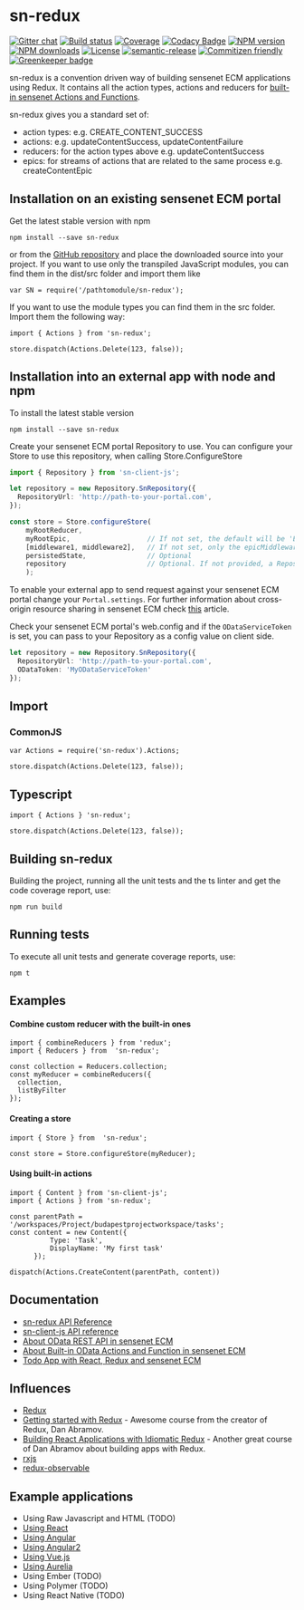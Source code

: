 # sn-redux

[![Gitter chat](https://img.shields.io/gitter/room/SenseNet/sn-redux.svg?style=flat)](https://gitter.im/SenseNet/sn-redux)
[![Build status](https://img.shields.io/travis/SenseNet/sn-redux.svg?style=flat)](https://travis-ci.org/SenseNet/sn-redux)
[![Coverage](https://img.shields.io/codecov/c/github/SenseNet/sn-redux.svg?style=flat)](https://codecov.io/gh/SenseNet/sn-redux)
[![Codacy Badge](https://api.codacy.com/project/badge/Grade/ca48bc7efa8549f091aa598e17ccc742)](https://www.codacy.com/app/herflis33/sn-redux?utm_source=github.com&amp;utm_medium=referral&amp;utm_content=SenseNet/sn-redux&amp;utm_campaign=Badge_Grade)
[![NPM version](https://img.shields.io/npm/v/sn-redux.svg?style=flat)](https://www.npmjs.com/package/sn-redux)
[![NPM downloads](https://img.shields.io/npm/dt/sn-redux.svg?style=flat)](https://www.npmjs.com/package/sn-redux)
[![License](https://img.shields.io/github/license/SenseNet/sn-redux.svg?style=flat)](https://github.com/SenseNet/sn-redux/LICENSE.txt)
[![semantic-release](https://img.shields.io/badge/%20%20%F0%9F%93%A6%F0%9F%9A%80-semantic--release-e10079.svg?style=flat)](https://github.com/semantic-release/semantic-release)
[![Commitizen friendly](https://img.shields.io/badge/commitizen-friendly-brightgreen.svg?style=flat)](http://commitizen.github.io/cz-cli/)
[![Greenkeeper badge](https://badges.greenkeeper.io/SenseNet/sn-redux.svg)](https://greenkeeper.io/)

sn-redux is a convention driven way of building sensenet ECM applications using Redux. It contains all the action types, actions and reducers for [built-in sensenet Actions 
and Functions](http://wiki.sensenet.com/Built-in_OData_actions_and_functions).

sn-redux gives you a standard set of:

* action types: e.g. CREATE_CONTENT_SUCCESS
* actions: e.g. updateContentSuccess, updateContentFailure
* reducers: for the action types above e.g. updateContentSuccess
* epics: for streams of actions that are related to the same process e.g. createContentEpic

## Installation on an existing sensenet ECM portal

Get the latest stable version with npm

```
npm install --save sn-redux
```

or from the [GitHub repository](https://github.com/SenseNet/sn-redux) and place the downloaded source into your project. If you want to use only the transpiled JavaScript
modules, you can find them in the dist/src folder and import them like

```
var SN = require('/pathtomodule/sn-redux');
```

If you want to use the module types you can find them in the src folder. Import them the following way:

```
import { Actions } from 'sn-redux';

store.dispatch(Actions.Delete(123, false));
```

## Installation into an external app with node and npm

To install the latest stable version

```
npm install --save sn-redux
```

Create your sensenet ECM portal Repository to use. You can configure your Store to use this repository, when calling Store.ConfigureStore

```ts
import { Repository } from 'sn-client-js';

let repository = new Repository.SnRepository({
  RepositoryUrl: 'http://path-to-your-portal.com',
});

const store = Store.configureStore(
    myRootReducer,
    myRootEpic,                   // If not set, the default will be 'Epics.rootEpic'
    [middleware1, middleware2],   // If not set, only the epicMiddleware will be used
    persistedState,               // Optional
    repository                    // Optional. If not provided, a Repository with default values will be used
    );


```

To enable your external app to send request against your sensenet ECM portal change your ```Portal.settings```. For further information about cross-origin resource sharing in sensenet ECM check [this](http://wiki.sensenet.com/Cross-origin_resource_sharing#Origin_check) article.

Check your sensenet ECM portal's web.config and if the ```ODataServiceToken``` is set, you can pass to your Repository as a config value on client side.

```ts
let repository = new Repository.SnRepository({
  RepositoryUrl: 'http://path-to-your-portal.com',
  ODataToken: 'MyODataServiceToken'
});
```

## Import

### CommonJS

```
var Actions = require('sn-redux').Actions;

store.dispatch(Actions.Delete(123, false));
```

## Typescript

```
import { Actions } 'sn-redux';

store.dispatch(Actions.Delete(123, false));
```

## Building sn-redux

Building the project, running all the unit tests and the ts linter and get the code coverage report, use:

```
npm run build
```

## Running tests

To execute all unit tests and generate coverage reports, use:

```
npm t
```


## Examples

#### Combine custom reducer with the built-in ones

```
import { combineReducers } from 'redux';
import { Reducers } from  'sn-redux';

const collection = Reducers.collection;
const myReducer = combineReducers({
  collection,
  listByFilter
});

```

#### Creating a store

```
import { Store } from  'sn-redux';

const store = Store.configureStore(myReducer);
```

#### Using built-in actions

```
import { Content } from 'sn-client-js';
import { Actions } from 'sn-redux';

const parentPath = '/workspaces/Project/budapestprojectworkspace/tasks';
const content = new Content({
          Type: 'Task',
          DisplayName: 'My first task'
      });

dispatch(Actions.CreateContent(parentPath, content))
```

## Documentation

* [sn-redux API Reference](http://www.sensenet.com/documentation/sn-redux/index.html)
* [sn-client-js API reference](http://www.sensenet.com/documentation/sn-client-js/index.html)
* [About OData REST API in sensenet ECM](http://wiki.sensenet.com/OData_REST_API)
* [About Built-in OData Actions and Function in sensenet ECM](http://wiki.sensenet.com/Built-in_OData_actions_and_functions)
* [Todo App with React, Redux and sensenet ECM](http://www.sensenet.com/documentation/sn-react-todoapp/index.html)

## Influences

* [Redux](http://redux.js.org/)
* [Getting started with Redux](https://egghead.io/courses/getting-started-with-redux) - Awesome course from the creator of Redux, Dan Abramov.
* [Building React Applications with Idiomatic Redux](https://egghead.io/courses/building-react-applications-with-idiomatic-redux) - Another great course of Dan Abramov about building apps with Redux.
* [rxjs](http://reactivex.io/rxjs/)
* [redux-observable](https://redux-observable.js.org/)

## Example applications
* Using Raw Javascript and HTML (TODO)
* [Using React](https://github.com/SenseNet/sn-react-redux-todo-app)
* [Using Angular](https://github.com/blaskodaniel/sn-angular-redux-todo-app)
* [Using Angular2](https://github.com/SenseNet/sn-angular2-redux-todo-app)
* [Using Vue.js](https://github.com/SenseNet/sn-vue-redux-todo-app)
* [Using Aurelia](https://github.com/B3zo0/sn7-aurelia-redux-todo-app)
* Using Ember (TODO)
* Using Polymer (TODO)
* Using React Native (TODO)
